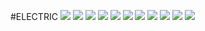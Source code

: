 #ELECTRIC
![](./IMAGES1/h00.jpg)
![](./IMAGES1/h01.jpg)
![](./IMAGES1/i01.jpg)
![](./IMAGES1/h03.jpg)
![](./IMAGES1/i03.jpg)
![](./IMAGES1/h05.jpg)
![](./IMAGES1/i05.jpg)
![](./IMAGES1/h06.jpg)
![](./IMAGES1/i06.jpg)
![](./IMAGES1/h07.jpg)
![](./IMAGES1/i07.jpg)
